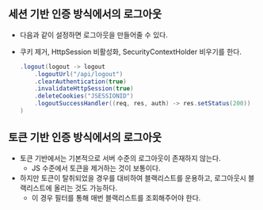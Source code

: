 ## 세션 기반 인증 방식에서의 로그아웃

- 다음과 같이 설정하면 로그아웃을 만들어줄 수 있다.
- 쿠키 제거, HttpSession 비활성화, SecurityContextHolder 비우기를 한다.
    
    ```java
    .logout(logout -> logout
        .logoutUrl("/api/logout")
        .clearAuthentication(true)
        .invalidateHttpSession(true)
        .deleteCookies("JSESSIONID")
        .logoutSuccessHandler((req, res, auth) -> res.setStatus(200))
    )
    ```
    

## 토큰 기반 인증 방식에서의 로그아웃

- 토큰 기반에서는 기본적으로 서버 수준의 로그아웃이 존재하지 않는다.
    - JS 수준에서 토큰을 제거하는 것이 보통이다.
- 하지만 토큰이 탈취되었을 경우를 대비하여 블랙리스트를 운용하고, 로그아웃시 블랙리스트에 올리는 것도 가능하다.
    - 이 경우 필터를 통해 매번 블랙리스트를 조회해주어야 한다.